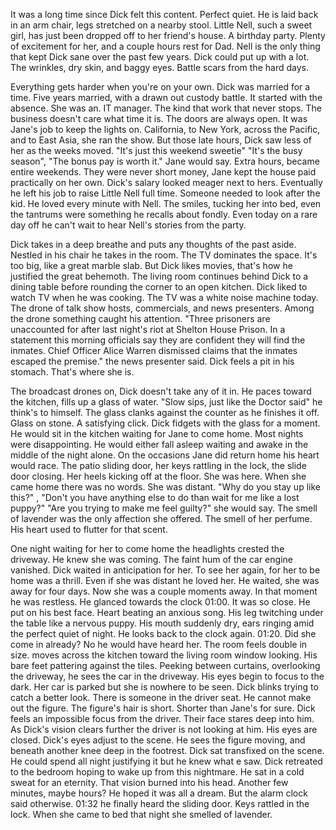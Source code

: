 It was a long time since Dick felt this content. Perfect quiet. He is laid back in an arm chair, legs stretched on a nearby stool. Little Nell, such a sweet girl, has just been dropped off to her friend's house. A birthday party. Plenty of excitement for her, and a couple hours rest for Dad. Nell is the only thing that kept Dick sane over the past few years. Dick could put up with a lot. The wrinkles, dry skin, and baggy eyes. Battle scars from the hard days. 

Everything gets harder when you're on your own. Dick was married for a time. Five years married, with a drawn out custody battle. It started with the absence. She was an. IT manager. The kind that work that never stops. The business doesn't care what time it is. The doors are always open. It was Jane's job to keep the lights on. California, to New York, across the Pacific, and to East Asia, she ran the show. But those late hours, Dick saw less of her as the weeks moved. "It's just this weekend sweetie" "It's the busy season", "The bonus pay is worth it." Jane would say. Extra hours, became entire weekends. They were never short money, Jane kept the house paid practically on her own. Dick's salary looked meager next to hers. Eventually he left his job to raise Little Nell full time. Someone needed to look after the kid. He loved every minute with Nell. The smiles, tucking her into bed, even the tantrums were something he recalls about fondly. Even today on a rare day off he can't wait to hear Nell's stories from the party. 

Dick takes in a deep breathe and puts any thoughts of the past aside. Nestled in his chair he takes in the room. The TV dominates the space. It's too big, like a great marble slab. But Dick likes movies, that's how he justified the great behemoth. The living room continues behind Dick to a dining table before rounding the corner to an open kitchen. Dick liked to watch TV when he was cooking. The TV was a white noise machine today. The drone of talk show hosts, commercials, and news presenters. Among the drone something caught his attention. "Three prisoners are unaccounted for after last night's riot at Shelton House Prison. In a statement this morning officials say they are confident they will find the inmates. Chief Officer Alice Warren dismissed claims that the inmates escaped the premise." the news presenter said.  Dick feels a pit in his stomach. That's where she is. 

The broadcast drones on, Dick doesn't take any of it in. He paces toward the kitchen, fills up a glass of water. "Slow sips, just like the Doctor said" he think's to himself. The glass clanks against the counter as he finishes it off. Glass on stone. A satisfying click. Dick fidgets with the glass for a moment. He would sit in the kitchen waiting for Jane to come home. Most nights were disappointing. He would either fall asleep waiting and awake in the middle of the night alone. On the occasions Jane did return home his heart would race. The patio sliding door, her keys rattling in the lock, the slide door closing. Her heels kicking off at the floor. She was here. When she came home there was no words. She was distant. "Why do you stay up like this?" , "Don't you have anything else to do than wait for me like a lost puppy?" "Are you trying to make me feel guilty?" she would say. The smell of lavender was the only affection she offered. The smell of her perfume. His heart used to flutter for that scent.

One night waiting for her to come home the headlights crested the driveway. He knew she was coming. The faint hum of the car engine vanished. Dick waited in anticipation for her. To see her again, for her to be home was a thrill. Even if she was distant he loved her. He waited, she was away for four days. Now she was a couple moments away. In that moment he was restless. He glanced towards the clock 01:00. It was so close. He put on his best face. Heart beating an anxious song. His leg twitching under the table like a nervous puppy. His mouth suddenly dry, ears ringing amid the perfect quiet of night. He looks back to the clock again. 01:20. Did she come in already? No he would have heard her. The room feels double in size. moves across the kitchen toward the living room window looking. His bare feet pattering against the tiles. Peeking between curtains, overlooking the driveway, he sees the car in the driveway. His eyes begin to focus to the dark. Her car is parked but she is nowhere to be seen. Dick blinks trying to catch a better look. There is someone in the driver seat. He cannot make out the figure. The figure's hair is short. Shorter than Jane's for sure. Dick feels an impossible focus from the driver. Their face stares deep into him. As Dick's vision clears further the driver is not looking at him. His eyes are closed. Dick's eyes adjust to the scene. He sees the figure moving, and beneath another  knee deep in the footrest. Dick sat transfixed on the scene. He could spend all night justifying it but he knew what e saw. Dick retreated to the bedroom hoping to wake up from this nightmare. He sat in a cold sweat for an eternity. That vision burned into his head. Another few minutes, maybe hours? He hoped it was all a dream. But the alarm clock said otherwise. 01:32 he finally heard the sliding door. Keys rattled in the lock. When she came to bed that night she smelled of lavender. 
